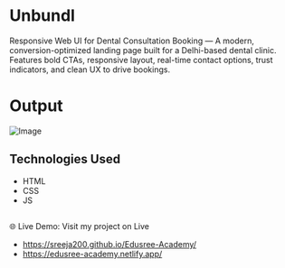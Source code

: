# Unbundl
Responsive Web UI for Dental Consultation Booking — A modern, conversion-optimized landing page built for a Delhi-based dental clinic. Features bold CTAs, responsive layout, real-time contact options, trust indicators, and clean UX to drive bookings.

# Output
![Image](https://github.com/user-attachments/assets/248db1d5-22e1-46fe-936c-132151d2c5eb)

## Technologies Used

- HTML
- CSS
- JS

##
🌐 Live Demo: Visit my project on Live 
- https://sreeja200.github.io/Edusree-Academy/
- https://edusree-academy.netlify.app/

